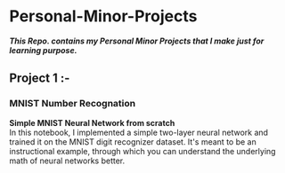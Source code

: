 <h1><b>Personal-Minor-Projects</b></h1>
<b><i>This Repo. contains my Personal Minor Projects that I make just for learning purpose.</i></b>
<br>
<h2>Project 1 :- </h2>
<h3>MNIST Number Recognation</h3>
<p><b>Simple MNIST Neural Network from scratch</b><br>
In this notebook, I implemented a simple two-layer neural network and trained it on the MNIST digit recognizer dataset. It's meant to be an instructional example, through which you can understand the underlying math of neural networks better.</p>

